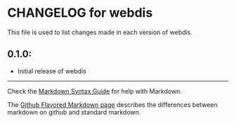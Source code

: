 # CHANGELOG for webdis

This file is used to list changes made in each version of webdis.

## 0.1.0:

* Initial release of webdis

- - -
Check the [Markdown Syntax Guide](http://daringfireball.net/projects/markdown/syntax) for help with Markdown.

The [Github Flavored Markdown page](http://github.github.com/github-flavored-markdown/) describes the differences between markdown on github and standard markdown.
